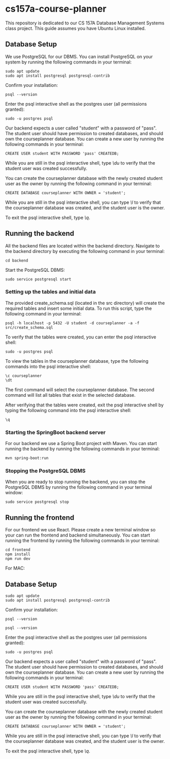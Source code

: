 # cs157a-course-planner

This repository is dedicated to our CS 157A Database Management Systems class project. This guide assumes you have Ubuntu Linux installed.

## Database Setup

We use PostgreSQL for our DBMS. You can install PostgreSQL on your system by running the following commands in your terminal:

```
sudo apt update
sudo apt install postgresql postgresql-contrib
```

Confirm your installation:

```
psql --version
```

Enter the psql interactive shell as the postgres user (all permissions granted):

```
sudo -u postgres psql
```

Our backend expects a user called "student" with a password of "pass". The student user should have permission to created databases, and should own the courseplanner database. You can create a new user by running the following commands in your terminal:

```
CREATE USER student WITH PASSWORD 'pass' CREATEDB;
```

While you are still in the psql interactive shell, type _\du_ to verify that the student user was created successfully.

You can create the courseplanner database with the newly created student user as the owner by running the following command in your terminal:

```
CREATE DATABASE courseplanner WITH OWNER = 'student';
```

While you are still in the psql interactive shell, you can type _\l_ to verify that the courseplanner database was created, and the student user is the owner.

To exit the psql interactive shell, type _\q_.

## Running the backend

All the backend files are located within the backend directory. Navigate to the backend directory by executing the following command in your terminal:

```
cd backend
```

Start the PostgreSQL DBMS:

```
sudo service postgresql start
```

### Setting up the tables and initial data

The provided create_schema.sql (located in the src directory) will create the required tables and insert some initial data. To run this script, type the following command in your terminal:

```
psql -h localhost -p 5432 -U student -d courseplanner -a -f src/create_schema.sql
```

To verify that the tables were created, you can enter the psql interactive shell:

```
sudo -u postgres psql
```

To view the tables in the courseplanner database, type the following commands into the psql interactive shell:

```
\c courseplanner
\dt
```

The first command will select the courseplanner database. The second command will list all tables that exist in the selected database.

After verifying that the tables were created, exit the psql interactive shell by typing the following command into the psql interactive shell:

```
\q
```

### Starting the SpringBoot backend server

For our backend we use a Spring Boot project with Maven. You can start running the backend by running the following commands in your terminal:

```
mvn spring-boot:run
```

### Stopping the PostgreSQL DBMS

When you are ready to stop running the backend, you can stop the PostgreSQL DBMS by running the following command in your terminal window:

```
sudo service postgresql stop
```

## Running the frontend

For our frontend we use React. Please create a new terminal window so your can run the frontend and backend simultaneously. You can start running the frontend by running the following commands in your terminal:

```
cd frontend
npm install
npm run dev
```

For MAC:

## Database Setup

```
sudo apt update
sudo apt install postgresql postgresql-contrib
```

Confirm your installation:

```
psql --version
```

```
psql --version
```

Enter the psql interactive shell as the postgres user (all permissions granted):

```
sudo -u postgres psql
```

Our backend expects a user called "student" with a password of "pass". The student user should have permission to created databases, and should own the courseplanner database. You can create a new user by running the following commands in your terminal:

```
CREATE USER student WITH PASSWORD 'pass' CREATEDB;
```

While you are still in the psql interactive shell, type _\du_ to verify that the student user was created successfully.

You can create the courseplanner database with the newly created student user as the owner by running the following command in your terminal:

```
CREATE DATABASE courseplanner WITH OWNER = 'student';
```

While you are still in the psql interactive shell, you can type _\l_ to verify that the courseplanner database was created, and the student user is the owner.

To exit the psql interactive shell, type _\q_.
